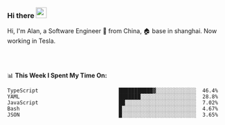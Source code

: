 ### Hi there <img src="https://media.giphy.com/media/hvRJCLFzcasrR4ia7z/giphy.gif" width="25px">

<!-- ![visitors](https://visitor-badge.glitch.me/badge?page_id=dislfyer.dislfyer) -->

Hi, I'm Alan, a Software Engineer 🚀 from China, 🏠 base in shanghai. Now working in Tesla.

<br/>
<br/>

📊 **This Week I Spent My Time On:**


<!--START_SECTION:waka-->

```text
TypeScript                          ███████████▓░░░░░░░░░░░░░  46.4%
YAML                                ███████░░░░░░░░░░░░░░░░░░  28.8%
JavaScript                          ██░░░░░░░░░░░░░░░░░░░░░░░  7.02%
Bash                                █░░░░░░░░░░░░░░░░░░░░░░░░  4.67%
JSON                                █░░░░░░░░░░░░░░░░░░░░░░░░  3.65%
```

<!--END_SECTION:waka-->

<!--
**About Me:**
 -->
